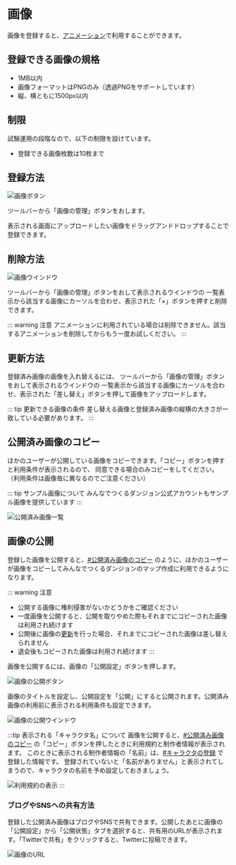 # 画像

画像を登録すると、[アニメーション](/guide/animation/)で利用することができます。

## 登録できる画像の規格

- 1MB以内
- 画像フォーマットはPNGのみ（透過PNGをサポートしています）
- 縦、横ともに1500px以内

## 制限
試験運用の段階なので、以下の制限を設けています。

- 登録できる画像枚数は10枚まで

## 登録方法
![画像ボタン](./images/texture-navbar.png)

ツールバーから「画像の管理」ボタンをおします。

表示される画面にアップロードしたい画像をドラッグアンドドロップすることで登録できます。

## 削除方法
![画像ウインドウ](./images/texture-window.png)

ツールバーから「画像の管理」ボタンをおして表示されるウインドウの
一覧表示から該当する画像にカーソルを合わせ、表示された「×」ボタンを押すと削除できます。

::: warning 注意
アニメーションに利用されている場合は削除できません。該当するアニメーションを削除してからもう一度お試しください。
:::

## 更新方法
登録済み画像の画像を入れ替えるには、
ツールバーから「画像の管理」ボタンをおして表示されるウインドウの
一覧表示から該当する画像にカーソルを合わせ、表示された「差し替え」ボタンを押して画像をアップロードします。

::: tip 更新できる画像の条件
差し替える画像と登録済み画像の縦横の大きさが一致している必要があります。
:::

## 公開済み画像のコピー
ほかのユーザーが公開している画像をコピーできます。「コピー」ボタンを押すと利用条件が表示されるので、
同意できる場合のみコピーをしてください。
（利用条件は画像毎に異なるのでご注意ください）

::: tip サンプル画像について
みんなでつくるダンジョン公式アカウントもサンプル画像を提供しています
:::

![公開済み画像一覧](./images/texture-pub-items.png)


## 画像の公開
登録した画像を公開すると、[#公開済み画像のコピー](#公開済み画像のコピー) のように、ほかのユーザーが画像をコピーしてみんなでつくるダンジョンのマップ作成に利用できるようになります。

::: warning 注意
- 公開する画像に権利侵害がないかどうかをご確認ください
- 一度画像を公開すると、公開を取りやめた際もそれまでにコピーされた画像は利用され続けます
- 公開後に画像の[更新](/guide/texture/#更新方法)を行った場合、それまでにコピーされた画像は差し替えられません
- 退会後もコピーされた画像は利用され続けます
:::

画像を公開するには、画像の「公開設定」ボタンを押します。

![画像の公開ボタン](./images/texture-pub-button.png)

画像のタイトルを設定し、公開設定を「公開」にすると公開されます。公開済み画像の利用前に表示される利用条件も設定できます。

![画像の公開ウインドウ](./images/texture-pub-window.png)

:::tip 表示される「キャラクタ名」について
画像を公開すると、[#公開済み画像のコピー](#公開済み画像のコピー) の「コピー」ボタンを押したときに利用規約と制作者情報が表示されます。
このときに表示される制作者情報の「名前」は、[#キャラクタの登録](/guide/avatar/#キャラクタの登録) で登録した情報です。
登録されていないと「名前がありません」と表示されてしまうので、キャラクタの名前を予め設定しておきましょう。

![利用規約の表示](./images/texture-license-view.png)
:::

### ブログやSNSへの共有方法
登録した公開済み画像はブログやSNSで共有できます。公開したあとに画像の「公開設定」から「公開状態」タブを選択すると、共有用のURLが表示されます。「Twitterで共有」をクリックすると、Twitterに投稿できます。

![画像のURL](./images/texture-url.png)
